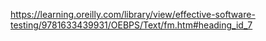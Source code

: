 https://learning.oreilly.com/library/view/effective-software-testing/9781633439931/OEBPS/Text/fm.htm#heading_id_7